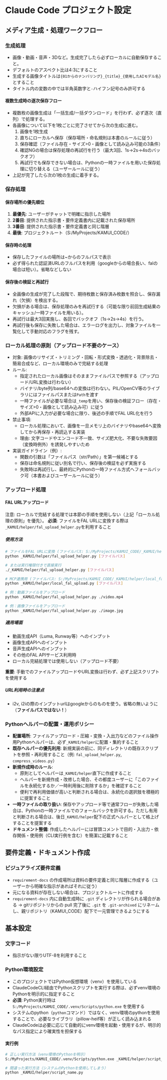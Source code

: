 # Claude Code プロジェクト設定

## メディア生成・処理ワークフロー

### 生成処理
- 画像・動画・音声・3Dなど。生成完了したら必ずローカルに自動保存すること。
- デフォルトのアスペクト比は4:3にすること
- 生成する画像タイトルは`{01からのナンバリング}_{title}_{使用したAIモデル名}`とすること
- タイトル内の変数の中では半角英数字と`-`ハイフン記号のみ許可する

#### 複数生成時の逐次保存フロー
- 複数枚の画像生成は「一括生成/一括ダウンロード」を行わず、必ず逐次（直列）で処理する。
- 各画像について以下を1枚ごとに完了させてから次の生成に進む。
  1. 画像を1枚生成
  2. 直ちにローカルへ保存（保存場所・命名規則は本書のルールに従う）
  3. 保存確認（ファイル存在・サイズ>0・画像として読み込み可能の3条件）
  4. 確認NGの場合は保存処理の再試行を行う（最大3回、1s→2s→4sのバックオフ）
  5. 再試行でも保存できない場合は、Pythonの一時ファイルを用いた保存処理に切り替える（ユーザールールに従う）
- 上記が完了したら次の1枚の生成に着手する。

### 保存処理
#### 保存場所の優先順位
1. **最優先**: ユーザーがチャットで明確に指示した場所
2. **2番目**: 提供された指示書・要件定義書内に記載された保存場所
3. **3番目**: 提供された指示書・要件定義書と同じ階層
4. **最後**: プロジェクトルート（S:/MyProjects/KAMUI_CODE/）

#### 保存時の処理
- 保存したファイルの場所は~からのフルパスで表示
- 必ず得られた認証済URLのフルパスを利用（googleからの場合長い、falの場合は短い）。省略などしない

#### 保存後の検証と再試行
- 全画像の生成が完了した段階で、期待枚数と保存済み枚数を照合し、保存漏れ（欠損）を検出する。
- 欠損がある場合は、保存処理のみを再試行する（可能な限り前回生成結果のキャッシュ/一時ファイルを用いる）。
- 再試行は最大3回実施し、各回でバックオフ（1s→2s→4s）を行う。
- 再試行後も保存に失敗した場合は、エラーログを出力し、対象ファイルを一覧化して手動対応のフラグを残す。

### ローカル処理の原則（アップロード不要のケース）
- 対象: 画像のリサイズ・トリミング・回転・形式変換・透過化・背景除去・簡易合成など、ローカル環境のみで完結する処理
- ルール:
  - 指定されたローカル画像はそのままファイルパスで参照する（アップロード/URL変換は行わない）
  - バイナリ/byte列/base64への変換は行わない。PIL/OpenCV等のライブラリにはファイルパスまたは`Path`を渡す
  - 一時ファイルが必要な場合は`_temp`を用い、保存後の検証フロー（存在・サイズ>0・画像として読み込み可）に従う
  - 外部APIに入力が必要な場合に限り、後述の手順でFAL URL化を行う
- 禁止事項:
  - ローカル処理において、画像を一旦メモリ上のバイナリやbase64へ変換してから再保存・再読込する実装
  - 理由: 文字コードやエンコード不一致、サイズ肥大化、不要な失敗要因（変換時例外）を誘発しやすいため
- 実装ガイドライン（例）:
  - 関数の引数は「ファイルパス（str/Path）」を第一候補とする
  - 保存は命名規則に従い別名で行い、保存後の検証を必ず実施する
  - 失敗時は再試行し、最終的にPythonの一時ファイル方式へフォールバック可（本書およびユーザールールに従う）

### アップロード処理
#### FAL URLアップロード
注意: ローカルで完結する処理では本節の手順を使用しない（上記「ローカル処理の原則」を優先）。
**必須**: ファイルをFAL URLに変換する際は`_KAMUI/helper/fal_upload_helper.py`を利用すること

##### 使用方法
```bash
# ファイルをFAL URLに変換 (ファイルパス: S:/MyProjects/KAMUI_CODE/_KAMUI/helper/fal_upload_helper.py)
python _KAMUI/helper/fal_upload_helper.py [ファイルパス] 

# または実行権限付きで直接実行
./_KAMUI/helper/fal_upload_helper.py [ファイルパス]

# MCP連携用 (ファイルパス: S:/MyProjects/KAMUI_CODE/_KAMUI/helper/local_fal_upload.py)
python _KAMUI/helper/local_fal_upload.py [ファイルパス]

# 例：動画ファイルをアップロード 
python _KAMUI/helper/fal_upload_helper.py ./video.mp4 

# 例：画像ファイルをアップロード 
python _KAMUI/helper/fal_upload_helper.py ./image.jpg
```

##### 適用場面
- 動画生成API（Luma, Runway等）へのインプット 
- 画像生成APIへのインプット 
- 音声生成APIへのインプット 
- その他のFAL APIサービス利用時 
- ローカル完結処理では使用しない（アップロード不要）

**重要**: 手動でのファイルアップロードやURL変換は行わず、必ず上記スクリプトを使用する

##### URL利用時の注意点
- i2v, i2iの際のインプットurlはgoogleからのものを使う。省略の無いように（**ファイルパスではない！**）

### Pythonヘルパーの配置・運用ポリシー
- **配置場所**: ファイルアップロード・圧縮・変換・入出力などのファイル操作用Pythonヘルパーは、必ず`_KAMUI/helper`に配置・集約すること
- **既存ヘルパーの優先利用**: 新規実装の前に、同ディレクトリの既存スクリプトを参照・再利用すること（例: `fal_upload_helper.py`, `compress_videos.py`）
- **新規作成時のルール**:
  - 原則としてヘルパーは`_KAMUI/helper`直下に作成すること
  - ヘルパーを新規作成・改修した場合、その都度ユーザーに「このファイルを永続化するか／一時利用後に削除するか」を確認すること
  - 便利で再利用価値が高いと判断される場合は、永続化の選択肢を積極的に提案すること
- **一時ファイルの取り扱い**: 保存やアップロード等で通常フローが失敗した場合は、Pythonの一時ファイルでのフォールバックを許可する。ただし有用と判断される場合は、後日`_KAMUI/helper`配下の正式ヘルパーとして格上げすることを提案する
- **ドキュメント整備**: 作成したヘルパーには冒頭コメントで目的・入出力・依存関係・使用例（CLI実行例を含む）を簡潔に記載すること

## 要件定義・ドキュメント作成

### ビジュアライズ要件定義
- `requirement-docs` の作成場所は資料の要件定義と同じ階層に作成する（ユーザーから明確な指示があればそれに従う）
- 元になる資料が存在しない場合は、プロジェクトルートに作成する
- `requirement-docs` 内に自動生成時に `.git` ディレクトリが作られる場合がある → gitリポジトリからの pull 完了後に `.git` を `.git-archived` にリネームし、親リポジトリ（KAMUI_CODE）配下で一元管理できるようにする

## 基本設定

### 文字コード
- 指示がない限りUTF-8を利用すること

### Python環境設定
- このプロジェクトではPython仮想環境（venv）を使用している
- ClaudeCodeCLI経由でPythonスクリプトを実行する際は、必ずvenv環境のPythonを明示的に指定すること
- **必須**: Python実行時は `S:/MyProjects/KAMUI_CODE/.venv/Scripts/python.exe` を使用する
- システムのpython（`python`コマンド）ではなく、venv環境のpythonを使用することで、必要なライブラリ（pillow-heif等）が正しく読み込まれる
- ClaudeCodeは必要に応じて自動的にvenv環境を起動・使用するが、明示的なパス指定により確実性を担保する

#### 実行例
```bash
# 正しい実行方法（venv環境のPythonを明示）
S:/MyProjects/KAMUI_CODE/.venv/Scripts/python.exe _KAMUI/helper/script_name.py

# 間違った実行方法（システムのPythonを使用してしまう）
python _KAMUI/helper/script_name.py
```
